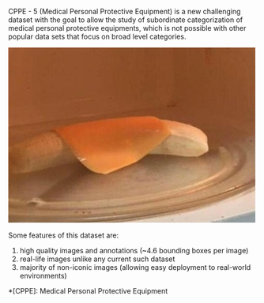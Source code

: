 CPPE - 5 (Medical Personal Protective Equipment) is a new challenging dataset with the goal to allow the study of subordinate categorization of medical personal protective equipments, which is not possible with other popular data sets that focus on broad level categories.

![Cooking at 3am](https://raw.githubusercontent.com/dataset-ninja/pascal-voc-2012/main/gordon-ramsay.jpg)

Some features of this dataset are:

1. high quality images and annotations (~4.6 bounding boxes per image)
1. real-life images unlike any current such dataset
1. majority of non-iconic images (allowing easy deployment to real-world environments)

*[CPPE]: Medical Personal Protective Equipment
